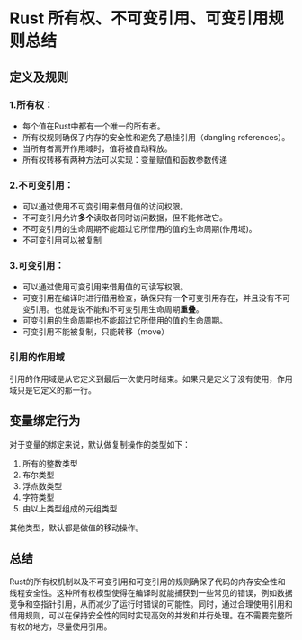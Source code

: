 Rust 所有权、不可变引用、可变引用规则总结
===================================

## 定义及规则

### 1.所有权：

- 每个值在Rust中都有一个唯一的所有者。
- 所有权规则确保了内存的安全性和避免了悬挂引用（dangling references）。
- 当所有者离开作用域时，值将被自动释放。
- 所有权转移有两种方法可以实现：变量赋值和函数参数传递

### 2.不可变引用：

- 可以通过使用不可变引用来借用值的访问权限。
- 不可变引用允许**多个**读取者同时访问数据，但不能修改它。
- 不可变引用的生命周期不能超过它所借用的值的生命周期(作用域)。
- 不可变引用可以被复制

### 3.可变引用：

- 可以通过使用可变引用来借用值的可读写权限。
- 可变引用在编译时进行借用检查，确保只有**一个**可变引用存在，并且没有不可变引用。也就是说不能和不可变引用生命周期**重叠**。
- 可变引用的生命周期也不能超过它所借用的值的生命周期。
- 可变引用不能被复制，只能转移（move）

### 引用的作用域

引用的作用域是从它定义到最后一次使用时结束。如果只是定义了没有使用，作用域只是它定义的那一行。

## 变量绑定行为

对于变量的绑定来说，默认做复制操作的类型如下：
1. 所有的整数类型
2. 布尔类型
3. 浮点数类型
4. 字符类型
5. 由以上类型组成的元组类型

其他类型，默认都是做值的移动操作。

## 总结

Rust的所有权机制以及不可变引用和可变引用的规则确保了代码的内存安全性和线程安全性。这种所有权模型使得在编译时就能捕获到一些常见的错误，例如数据竞争和空指针引用，从而减少了运行时错误的可能性。同时，通过合理使用引用和借用规则，可以在保持安全性的同时实现高效的并发和并行处理。在不需要完整所有权的地方，尽量使用引用。